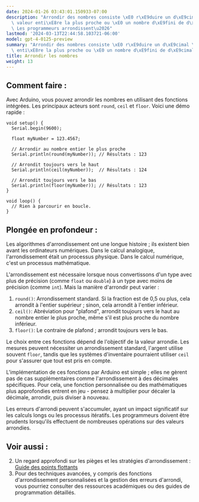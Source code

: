 ```yaml
---
date: 2024-01-26 03:43:01.150933-07:00
description: "Arrondir des nombres consiste \xE0 r\xE9duire un d\xE9cimal \xE0 sa\
  \ valeur enti\xE8re la plus proche ou \xE0 un nombre d\xE9fini de d\xE9cimales.\
  \ Les programmeurs arrondissent\u2026"
lastmod: '2024-03-13T22:44:58.103721-06:00'
model: gpt-4-0125-preview
summary: "Arrondir des nombres consiste \xE0 r\xE9duire un d\xE9cimal \xE0 sa valeur\
  \ enti\xE8re la plus proche ou \xE0 un nombre d\xE9fini de d\xE9cimales."
title: Arrondir les nombres
weight: 13
---
```


## Comment faire :
Avec Arduino, vous pouvez arrondir les nombres en utilisant des fonctions intégrées. Les principaux acteurs sont `round`, `ceil` et `floor`. Voici une démo rapide :

```arduino
void setup() {
  Serial.begin(9600);
  
  float myNumber = 123.4567;

  // Arrondir au nombre entier le plus proche
  Serial.println(round(myNumber)); // Résultats : 123

  // Arrondit toujours vers le haut
  Serial.println(ceil(myNumber));  // Résultats : 124

  // Arrondit toujours vers le bas
  Serial.println(floor(myNumber)); // Résultats : 123
}

void loop() {
  // Rien à parcourir en boucle.
}
```

## Plongée en profondeur :
Les algorithmes d'arrondissement ont une longue histoire ; ils existent bien avant les ordinateurs numériques. Dans le calcul analogique, l'arrondissement était un processus physique. Dans le calcul numérique, c'est un processus mathématique.

L'arrondissement est nécessaire lorsque nous convertissons d'un type avec plus de précision (comme `float` ou `double`) à un type avec moins de précision (comme `int`). Mais la manière d'arrondir peut varier :

1. `round()`: Arrondissement standard. Si la fraction est de 0,5 ou plus, cela arrondit à l'entier supérieur ; sinon, cela arrondit à l'entier inférieur.
2. `ceil()`: Abréviation pour "plafond", arrondit toujours vers le haut au nombre entier le plus proche, même s'il est plus proche du nombre inférieur.
3. `floor()`: Le contraire de plafond ; arrondit toujours vers le bas.

Le choix entre ces fonctions dépend de l'objectif de la valeur arrondie. Les mesures peuvent nécessiter un arrondissement standard, l'argent utilise souvent `floor`, tandis que les systèmes d'inventaire pourraient utiliser `ceil` pour s'assurer que tout est pris en compte.

L'implémentation de ces fonctions par Arduino est simple ; elles ne gèrent pas de cas supplémentaires comme l'arrondissement à des décimales spécifiques. Pour cela, une fonction personnalisée ou des mathématiques plus approfondies entrent en jeu - pensez à multiplier pour décaler la décimale, arrondir, puis diviser à nouveau.

Les erreurs d'arrondi peuvent s'accumuler, ayant un impact significatif sur les calculs longs ou les processus itératifs. Les programmeurs doivent être prudents lorsqu'ils effectuent de nombreuses opérations sur des valeurs arrondies.

## Voir aussi :
2. Un regard approfondi sur les pièges et les stratégies d'arrondissement : [Guide des points flottants](https://floating-point-gui.de/)
3. Pour des techniques avancées, y compris des fonctions d'arrondissement personnalisées et la gestion des erreurs d'arrondi, vous pourriez consulter des ressources académiques ou des guides de programmation détaillés.
